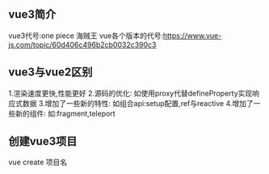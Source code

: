 ## vue3简介
vue3代号:one piece 海贼王
vue各个版本的代号:https://www.vue-js.com/topic/60d406c496b2cb0032c390c3

## vue3与vue2区别
1.渲染速度更快,性能更好
2.源码的优化:
  如使用proxy代替defineProperty实现响应式数据
3.增加了一些新的特性:
  如组合api:setup配置,ref与reactive
4.增加了一些新的组件:
  如:fragment,teleport
  
## 创建vue3项目
vue create 项目名